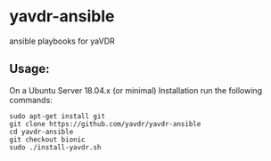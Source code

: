 # yavdr-ansible
ansible playbooks for yaVDR

## Usage:

On a Ubuntu Server 18.04.x (or minimal) Installation run the following commands:
```
sudo apt-get install git
git clone https://github.com/yavdr/yavdr-ansible
cd yavdr-ansible
git checkout bionic
sudo ./install-yavdr.sh
```
